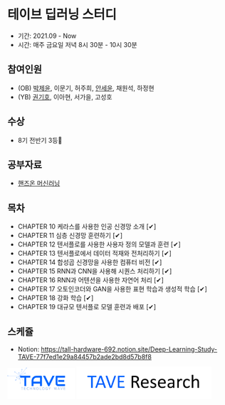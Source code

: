 # 테이브 딥러닝 스터디
- 기간: 2021.09 - Now
- 시간: 매주 금요일 저녁 8시 30분 - 10시 30분

## 참여인원

- (OB) [박제윤](http://jeiyoon.github.io/), 이문기, 허주희, [안세윤](https://yunniya097.github.io/), 채원석, 하정현
- (YB) [권기호](https://chocochip101.tistory.com/), 이아현, 서가을, 고성호

## 수상

- 8기 전반기 3등🎉 

## 공부자료

- [핸즈온 머신러닝](https://github.com/rickiepark/handson-ml2)


## 목차

- CHAPTER 10 케라스를 사용한 인공 신경망 소개 [✔]
- CHAPTER 11 심층 신경망 훈련하기 [✔]
- CHAPTER 12 텐서플로를 사용한 사용자 정의 모델과 훈련 [✔]
- CHAPTER 13 텐서플로에서 데이터 적재와 전처리하기 [✔]
- CHAPTER 14 합성곱 신경망을 사용한 컴퓨터 비전 [✔]
- CHAPTER 15 RNN과 CNN을 사용해 시퀀스 처리하기 [✔]
- CHAPTER 16 RNN과 어텐션을 사용한 자연어 처리 [✔]
- CHAPTER 17 오토인코더와 GAN을 사용한 표현 학습과 생성적 학습 [✔]
- CHAPTER 18 강화 학습 [✔]
- CHAPTER 19 대규모 텐서플로 모델 훈련과 배포 [✔]

## 스케쥴

- Notion: https://tall-hardware-692.notion.site/Deep-Learning-Study-TAVE-77f7ed1e29a84457b2ade2bd8d57b8f8

<!-- ![l1](./imgs/logo_tave.png) -->
<!-- ![l2](./imgs/logo_research.png) -->
[<img src = "./imgs/logo_tave.png" width="30%">](https://tavewave.github.io/)  [<img src = "./imgs/logo_tave_research.png" width="60%">](https://taveresearch.github.io/) 
